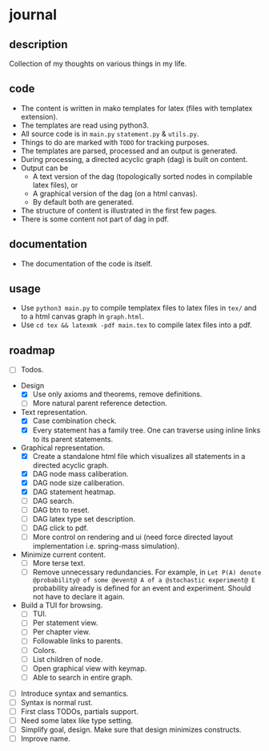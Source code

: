 # journal

## description
Collection of my thoughts on various things in my life.

## code
- The content is written in mako templates for latex (files with templatex extension).
- The templates are read using python3.
- All source code is in `main.py` `statement.py` & `utils.py`.
- Things to do are marked with `TODO` for tracking purposes.
- The templates are parsed, processed and an output is generated.
- During processing, a directed acyclic graph (dag) is built on content.
- Output can be
    - A text version of the dag (topologically sorted nodes in compilable latex files), or
    - A graphical version of the dag (on a html canvas).
    - By default both are generated.
- The structure of content is illustrated in the first few pages.
- There is some content not part of dag in pdf.

## documentation
- The documentation of the code is itself.

## usage
- Use `python3 main.py` to compile templatex files to latex files in `tex/` and to a html canvas graph in `graph.html`.
- Use `cd tex && latexmk -pdf main.tex` to compile latex files into a pdf.

## roadmap
- [ ] Todos.
- Design
    - [x] Use only axioms and theorems, remove definitions.
    - [ ] More natural parent reference detection.
- Text representation.
    - [x] Case combination check.
    - [x] Every statement has a family tree. One can traverse using inline links to its parent statements.
- Graphical representation.
    - [x] Create a standalone html file which visualizes all statements in a directed acyclic graph.
    - [x] DAG node mass caliberation.
    - [x] DAG node size caliberation.
    - [x] DAG statement heatmap.
    - [ ] DAG search.
    - [ ] DAG btn to reset.
    - [ ] DAG latex type set description.
    - [ ] DAG click to pdf.
    - [ ] More control on rendering and ui (need force directed layout implementation i.e. spring-mass simulation).

- Minimize current content.
    - [ ] More terse text.
    - [ ] Remove unnecessary redundancies. For example, in `Let P(A) denote @probability@ of some @event@ A of a @stochastic experiment@ E` probability already is defined for an event and experiment. Should not have to declare it again.
- Build a TUI for browsing.
    - [ ] TUI.
    - [ ] Per statement view.
    - [ ] Per chapter view.
    - [ ] Followable links to parents.
    - [ ] Colors.
    - [ ] List children of node.
    - [ ] Open graphical view with keymap.
    - [ ] Able to search in entire graph.
- [ ] Introduce syntax and semantics.
- [ ] Syntax is normal rust.
- [ ] First class TODOs, partials support.
- [ ] Need some latex like type setting.
- [ ] Simplify goal, design. Make sure that design minimizes constructs.
- [ ] Improve name.
